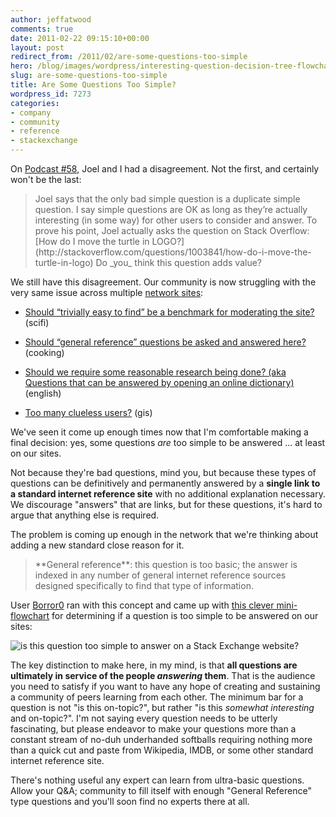 ```yaml
---
author: jeffatwood
comments: true
date: 2011-02-22 09:15:10+00:00
layout: post
redirect_from: /2011/02/are-some-questions-too-simple
hero: /blog/images/wordpress/interesting-question-decision-tree-flowchart.png
slug: are-some-questions-too-simple
title: Are Some Questions Too Simple?
wordpress_id: 7273
categories:
- company
- community
- reference
- stackexchange
---
```


On [Podcast #58](http://blog.stackoverflow.com/2009/06/podcast-58/), Joel and I had a disagreement. Not the first, and certainly won't be the last:



<blockquote>
Joel says that the only bad simple question is a duplicate simple question. I say simple questions are OK as long as they’re actually interesting (in some way) for other users to consider and answer. To prove his point, Joel actually asks the question on Stack Overflow: [How do I move the turtle in LOGO?](http://stackoverflow.com/questions/1003841/how-do-i-move-the-turtle-in-logo) Do _you_ think this question adds value?
</blockquote>



We still have this disagreement. Our community is now struggling with the very same issue across multiple [network sites](http://stackexchange.com/sites):





  * [Should “trivially easy to find” be a benchmark for moderating the site?](http://meta.scifi.stackexchange.com/questions/197/should-trivially-easy-to-find-be-a-benchmark-for-moderating-the-site) (scifi)

  * [Should “general reference” questions be asked and answered here?](http://meta.cooking.stackexchange.com/questions/1023/should-general-reference-questions-be-asked-and-answered-here) (cooking)

  * [Should we require some reasonable research being done? (aka Questions that can be answered by opening an online dictionary)](http://meta.english.stackexchange.com/questions/598/should-we-require-some-reasonable-research-being-done-aka-questions-that-can-be) (english)

  * [Too many clueless users?](http://meta.gis.stackexchange.com/questions/294/too-many-clueless-users) (gis)


We've seen it come up enough times now that I'm comfortable making a final decision: yes, some questions _are_ too simple to be answered ... at least on our sites.

Not because they're bad questions, mind you, but because these types of questions can be definitively and permanently answered by a **single link to a standard internet reference site** with no additional explanation necessary. We discourage "answers" that are links, but for these questions, it's hard to argue that anything else is required.

The problem is coming up enough in the network that we're thinking about adding a new standard close reason for it.



<blockquote>
**General reference**: this question is too basic; the answer is indexed in any number of general internet reference sources designed specifically to find that type of information.
</blockquote>



User [Borror0](http://scifi.stackexchange.com/users/678/borror0) ran with this concept and came up with [this clever mini-flowchart](http://meta.scifi.stackexchange.com/questions/328/how-should-we-handle-questions-that-are-easily-answered-by-wikipedia/330#330) for determining if a question is too simple to be answered on our sites:

![is this question too simple to answer on a Stack Exchange website?](/blog/images/wordpress/interesting-question-decision-tree-flowchart.png)

The key distinction to make here, in my mind, is that **all questions are ultimately in service of the people _answering_ them**. That is the audience you need to satisfy if you want to have any hope of creating and sustaining a community of peers learning from each other. The minimum bar for a question is not "is this on-topic?", but rather "is this _somewhat interesting_ and on-topic?". I'm not saying every question needs to be utterly fascinating, but please endeavor to make your questions more than a constant stream of no-duh underhanded softballs requiring nothing more than a quick cut and paste from Wikipedia, IMDB, or some other standard internet reference site.

There's nothing useful any expert can learn from ultra-basic questions. Allow your Q&A; community to fill itself with enough "General Reference" type questions and you'll soon find no experts there at all. 
